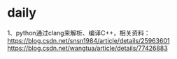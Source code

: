# daily

1、python通过clang来解析、编译C++，相关资料：
https://blog.csdn.net/snsn1984/article/details/25963601
https://blog.csdn.net/wangtua/article/details/77426883
